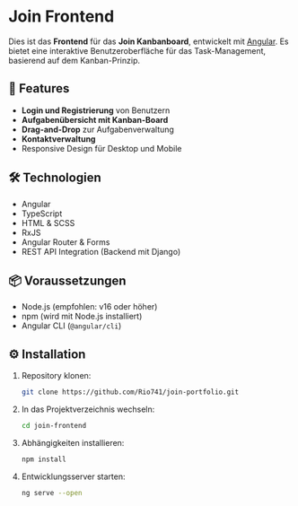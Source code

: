 # Join Frontend

Dies ist das **Frontend** für das **Join Kanbanboard**, entwickelt mit [Angular](https://angular.io/). Es bietet eine interaktive Benutzeroberfläche für das Task-Management, basierend auf dem Kanban-Prinzip.

## 🚀 Features

- **Login und Registrierung** von Benutzern
- **Aufgabenübersicht mit Kanban-Board**
- **Drag-and-Drop** zur Aufgabenverwaltung
- **Kontaktverwaltung**
- Responsive Design für Desktop und Mobile

## 🛠 Technologien

- Angular
- TypeScript
- HTML & SCSS
- RxJS
- Angular Router & Forms
- REST API Integration (Backend mit Django)

## 📦 Voraussetzungen

- Node.js (empfohlen: v16 oder höher)
- npm (wird mit Node.js installiert)
- Angular CLI (`@angular/cli`)

## ⚙️ Installation

1. Repository klonen:
   ```bash
   git clone https://github.com/Rio741/join-portfolio.git
2. In das Projektverzeichnis wechseln:
   ```bash
   cd join-frontend
3. Abhängigkeiten installieren:
   ```bash
   npm install
4. Entwicklungsserver starten:
   ```bash
   ng serve --open